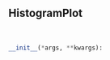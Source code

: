 ## <a id="McUtils.Plots.Plots.HistogramPlot">HistogramPlot</a>


<a id="McUtils.Plots.Plots.HistogramPlot.__init__">&nbsp;</a>
```python
__init__(*args, **kwargs): 
```

